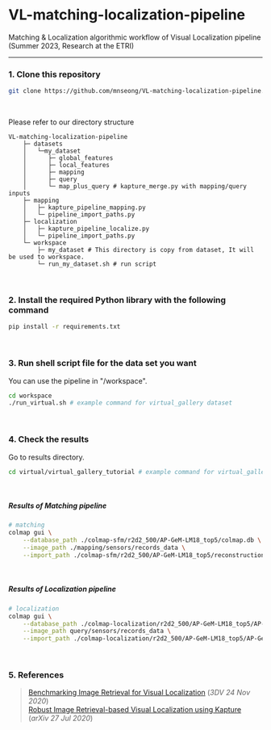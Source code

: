 # VL-matching-localization-pipeline
Matching &amp; Localization algorithmic workflow of Visual Localization pipeline (Summer 2023, Research at the ETRI)

---
### 1. Clone this repository
```bash
git clone https://github.com/mnseong/VL-matching-localization-pipeline.git
```
<br/>

Please refer to our directory structure
```
VL-matching-localization-pipeline
    ├─ datasets
    │   └─my_dataset
    │      ├─ global_features
    │      ├─ local_features
    │      ├─ mapping
    │      ├─ query
    │      └─ map_plus_query # kapture_merge.py with mapping/query inputs
    ├─ mapping
    │   ├─ kapture_pipeline_mapping.py
    │   └─ pipeline_import_paths.py
    ├─ localization
    │   ├─ kapture_pipeline_localize.py
    │   └─ pipeline_import_paths.py
    └─ workspace
        ├─ my_dataset # This directory is copy from dataset, It will be used to workspace.
        └─ run_my_dataset.sh # run script
```
<br/>

### 2. Install the required Python library with the following command
```bash
pip install -r requirements.txt
```
<br/>

### 3. Run shell script file for the data set you want
You can use the pipeline in "/workspace".
```bash
cd workspace
./run_virtual.sh # example command for virtual_gallery dataset
```
<br/>

### 4. Check the results
Go to results directory.
```bash
cd virtual/virtual_gallery_tutorial # example command for virtual_gallery dataset
```
<br/>

##### Results of Matching pipeline
```bash
# matching
colmap gui \
    --database_path ./colmap-sfm/r2d2_500/AP-GeM-LM18_top5/colmap.db \
    --image_path ./mapping/sensors/records_data \
    --import_path ./colmap-sfm/r2d2_500/AP-GeM-LM18_top5/reconstruction/
```
<br/>

##### Results of Localization pipeline
```bash
# localization
colmap gui \
    --database_path ./colmap-localization/r2d2_500/AP-GeM-LM18_top5/AP-GeM-LM18_top5/colmap_localized/colmap.db \
    --image_path query/sensors/records_data \
    --import_path ./colmap-localization/r2d2_500/AP-GeM-LM18_top5/AP-GeM-LM18_top5/colmap_localized/reconstruction/
```
<br/>

### 5. References
>[Benchmarking Image Retrieval for Visual Localization](https://arxiv.org/abs/2011.11946) (*3DV* *24* *Nov* *2020*)\
>[Robust Image Retrieval-based Visual Localization using Kapture](https://arxiv.org/abs/2007.13867) (*arXiv* *27* *Jul* *2020*)